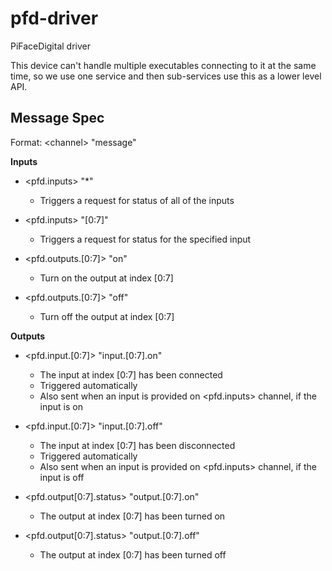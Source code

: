 # pfd-driver

PiFaceDigital driver

This device can't handle multiple executables connecting to it at the same time,
so we use one service and then sub-services use this as a lower level API.

## Message Spec

Format: \<channel> "message"

**Inputs**

* \<pfd.inputs> "*"
  * Triggers a request for status of all of the inputs
* \<pfd.inputs> "[0:7]"
  * Triggers a request for status for the specified input

* \<pfd.outputs.[0:7]> "on"
  * Turn on the output at index [0:7]
* \<pfd.outputs.[0:7]> "off"
  * Turn off the output at index [0:7]

**Outputs**

* \<pfd.input.[0:7]> "input.[0:7].on"
  * The input at index [0:7] has been connected
  * Triggered automatically
  * Also sent when an input is provided on \<pfd.inputs> channel, if the input is on
* \<pfd.input.[0:7]> "input.[0:7].off"
  * The input at index [0:7] has been disconnected
  * Triggered automatically
  * Also sent when an input is provided on \<pfd.inputs> channel, if the input is off

* \<pfd.output[0:7].status> "output.[0:7].on"
  * The output at index [0:7] has been turned on
* \<pfd.output[0:7].status> "output.[0:7].off"
  * The output at index [0:7] has been turned off